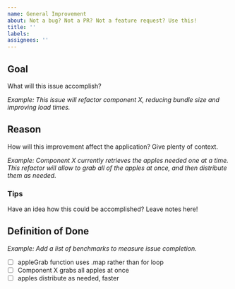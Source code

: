 ```yaml
---
name: General Improvement
about: Not a bug? Not a PR? Not a feature request? Use this!
title: ''
labels:
assignees: ''
---
```


## Goal

What will this issue accomplish?

_Example: This issue will refactor component X, reducing bundle size and improving load times._

## Reason

How will this improvement affect the application? Give plenty of context.

_Example: Component X currently retrieves the apples needed one at a time. This refactor will allow to grab all of the apples at once, and then distribute them as needed._

### Tips

Have an idea how this could be accomplished? Leave notes here!

## Definition of Done

_Example: Add a list of benchmarks to measure issue completion._

- [ ] appleGrab function uses .map rather than for loop
- [ ] Component X grabs all apples at once
- [ ] apples distribute as needed, faster

